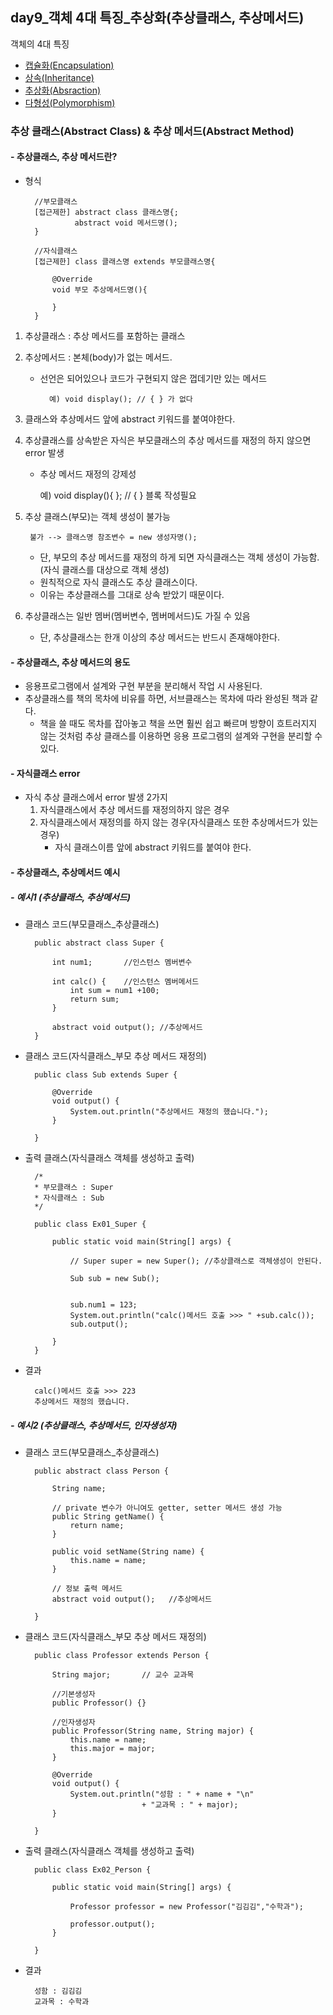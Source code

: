 ## day9_객체 4대 특징_추상화(추상클래스, 추상메서드)

객체의 4대 특징
- [캡슐화(Encapsulation)](https://github.com/hyeah0/SmartWeb_Contents_WebApplication_developer_class/blob/main/1_Java/day8_%EA%B0%9D%EC%B2%B4_5_1.%EC%BA%A1%EC%8A%90%ED%99%94.md)
- [상속(Inheritance)](https://github.com/hyeah0/SmartWeb_Contents_WebApplication_developer_class/blob/main/1_Java/day8_%EA%B0%9D%EC%B2%B4_5_2.%EC%83%81%EC%86%8D.md)
- [추상화(Absraction)](https://github.com/hyeah0/SmartWeb_Contents_WebApplication_developer_class/blob/main/1_Java/day9_%EA%B0%9D%EC%B2%B4_5_3_%EC%B6%94%EC%83%81%ED%81%B4%EB%9E%98%EC%8A%A4,%EB%A9%94%EC%84%9C%EB%93%9C.md)
- [다형성(Polymorphism)](https://github.com/hyeah0/SmartWeb_Contents_WebApplication_developer_class/blob/main/1_Java/day10_%EA%B0%9D%EC%B2%B4_5_4_%EB%8B%A4%ED%98%95%EC%84%B1(%EC%9D%B8%ED%84%B0%ED%8E%98%EC%9D%B4%EC%8A%A4).md)

### 추상 클래스(Abstract Class) & 추상 메서드(Abstract Method)

#### - 추상클래스, 추상 메서드란? 
- 형식
        
        //부모클래스
		[접근제한] abstract class 클래스명{;
				 abstract void 메서드명();
        }

        //자식클래스
        [접근제한] class 클래스명 extends 부모클래스명{

            @Override
            void 부모 추상메서드명(){

            }
        }

1. 추상클래스 : 추상 메서드를 포함하는 클래스
2. 추상메서드 : 본체(body)가 없는 메서드.
    - 선언은 되어있으나 코드가 구현되지 않은 껍데기만 있는 메서드
	  
            예) void display(); // { } 가 없다

3. 클래스와 추상메서드 앞에 abstract 키워드를 붙여야한다.
4. 추상클래스를 상속받은 자식은 부모클래스의 추상 메서드를 재정의 하지 않으면 error 발생
    - 추상 메서드 재정의 강제성

        예) void display(){   }; // { } 블록 작성필요

5. 추상 클래스(부모)는 객체 생성이 불가능 

        불가 --> 클래스명 참조변수 = new 생성자명(); 

    - 단, 부모의 추상 메서드를 재정의 하게 되면 자식클래스는 객체 생성이 가능함. (자식 클래스를 대상으로 객체 생성)
    - 원칙적으로 자식 클래스도 추상 클래스이다.
    - 이유는 추상클래스를 그대로 상속 받았기 때문이다.
      
6. 추상클래스는 일반 멤버(멤버변수, 멤버메서드)도 가질 수 있음
    - 단, 추상클래스는 한개 이상의 추상 메서드는 반드시 존재해야한다.

#### - 추상클래스, 추상 메서드의 용도	
- 응용프로그램에서 설계와 구현 부분을 분리해서 작업 시 사용된다.
- 추상클래스를 책의 목차에 비유를 하면, 서브클래스는 목차에 따라 완성된 책과 같다. 
	- 책을 쓸 때도 목차를 잡아놓고 책을 쓰면 훨씬 쉽고 빠르며 방향이 흐트러지지 않는 것처럼 추상 클래스를 이용하면 응용 프로그램의 설계와 구현을 분리할 수 있다.
	
#### - 자식클래스 error
- 자식 추상 클래스에서 error 발생 2가지
    1. 자식클래스에서 추상 메서드를 재정의하지 않은 경우
    2. 자식클래스에서 재정의를 하지 않는 경우(자식클래스 또한 추상메서드가 있는경우)
        - 자식 클래스이름 앞에 abstract 키워드를 붙여야 한다.

#### - 추상클래스, 추상메서드 예시
##### - 예시1 (추상클래스, 추상메서드)
- 클래스 코드(부모클래스_추상클래스)

        public abstract class Super {
            
            int num1; 		//인스턴스 멤버변수
            
            int calc() {	//인스턴스 멤버메서드
                int sum = num1 +100;
                return sum;
            }
            
            abstract void output(); //추상메서드
        }

- 클래스 코드(자식클래스_부모 추상 메서드 재정의)

        public class Sub extends Super {

            @Override
            void output() {
                System.out.println("추상메서드 재정의 했습니다.");
            }

        }

- 출력 클래스(자식클래스 객체를 생성하고 출력) 

        /*
        * 부모클래스 : Super
        * 자식클래스 : Sub
        */

        public class Ex01_Super {

            public static void main(String[] args) {
                
                // Super super = new Super(); //추상클래스로 객체생성이 안된다.
                
                Sub sub = new Sub();
                
                
                sub.num1 = 123;  
                System.out.println("calc()메서드 호출 >>> " +sub.calc());
                sub.output();
                
            }
        }

- 결과

        calc()메서드 호출 >>> 223
        추상메서드 재정의 했습니다.

##### - 예시2 (추상클래스, 추상메서드, 인자생성자)
- 클래스 코드(부모클래스_추상클래스)

        public abstract class Person {
            
            String name;

            // private 변수가 아니여도 getter, setter 메서드 생성 가능
            public String getName() {
                return name;
            }

            public void setName(String name) {
                this.name = name;
            }
            
            // 정보 출력 메서드
            abstract void output();   //추상메서드
            
        }

- 클래스 코드(자식클래스_부모 추상 메서드 재정의)

        public class Professor extends Person {

            String major;		// 교수 교과목
            
            //기본생성자
            public Professor() {}
            
            //인자생성자
            public Professor(String name, String major) {
                this.name = name;
                this.major = major;
            }
            
            @Override
            void output() {
                System.out.println("성함 : " + name + "\n" 
                                + "교과목 : " + major);
            }

        }


- 출력 클래스(자식클래스 객체를 생성하고 출력) 

        public class Ex02_Person {

            public static void main(String[] args) {

                Professor professor = new Professor("김김김","수학과");
                
                professor.output();
            }

        }

- 결과

        성함 : 김김김
        교과목 : 수학과
